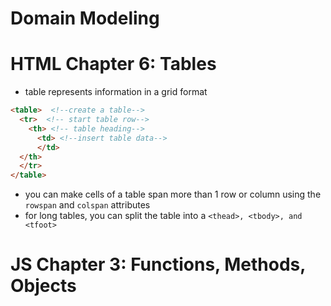 # Domain Modeling

# HTML Chapter 6: Tables
- table represents information in a grid format
``` html
<table>  <!--create a table-->
  <tr>  <!-- start table row-->
    <th> <!-- table heading-->
      <td> <!--insert table data-->
      </td>
  </th>
  </tr>
</table>
```
- you can make cells of a table span more than 1 row or column using the `rowspan` and `colspan` attributes
- for long tables, you can split the table into a `<thead>, <tbody>, and <tfoot>`
# JS Chapter 3: Functions, Methods, Objects
